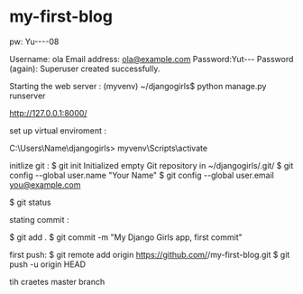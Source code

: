 # my-first-blog

pw: Yu----08

Username: ola
Email address: ola@example.com
Password:Yut---
Password (again):
Superuser created successfully.


Starting the web server :
(myvenv) ~/djangogirls$ python manage.py runserver

http://127.0.0.1:8000/

set up virtual enviroment :

C:\Users\Name\djangogirls> myvenv\Scripts\activate



initlize git :
$ git init
Initialized empty Git repository in ~/djangogirls/.git/
$ git config --global user.name "Your Name"
$ git config --global user.email you@example.com

$ git status

stating  commit : 

$ git add .
$ git commit -m "My Django Girls app, first commit"

first push: 
$ git remote add origin https://github.com/<your-github-username>/my-first-blog.git
$ git push -u origin HEAD

tih craetes master branch 
